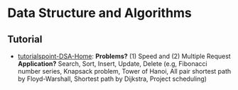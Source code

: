 # Data Structure and Algorithms

## Tutorial

* [tutorialspoint-DSA-Home](https://www.tutorialspoint.com/data_structures_algorithms/index.htm): **Problems?** (1) Speed and (2) Multiple Request **Application?** Search, Sort, Insert, Update, Delete (e.g, Fibonacci number series, Knapsack problem, Tower of Hanoi, All pair shortest path by Floyd-Warshall, Shortest path by Dijkstra, Project scheduling)
